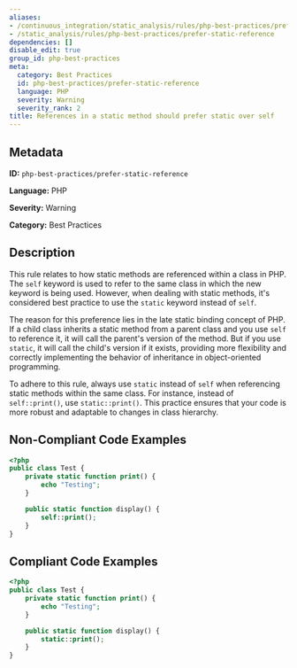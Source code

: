 ```yaml
---
aliases:
- /continuous_integration/static_analysis/rules/php-best-practices/prefer-static-reference
- /static_analysis/rules/php-best-practices/prefer-static-reference
dependencies: []
disable_edit: true
group_id: php-best-practices
meta:
  category: Best Practices
  id: php-best-practices/prefer-static-reference
  language: PHP
  severity: Warning
  severity_rank: 2
title: References in a static method should prefer static over self
---
```

<!--  SOURCED FROM https://github.com/DataDog/datadog-static-analyzer-rule-docs -->


## Metadata
**ID:** `php-best-practices/prefer-static-reference`

**Language:** PHP

**Severity:** Warning

**Category:** Best Practices

## Description
This rule relates to how static methods are referenced within a class in PHP. The `self` keyword is used to refer to the same class in which the new keyword is being used. However, when dealing with static methods, it's considered best practice to use the `static` keyword instead of `self`.

The reason for this preference lies in the late static binding concept of PHP. If a child class inherits a static method from a parent class and you use `self` to reference it, it will call the parent's version of the method. But if you use `static`, it will call the child's version if it exists, providing more flexibility and correctly implementing the behavior of inheritance in object-oriented programming.

To adhere to this rule, always use `static` instead of `self` when referencing static methods within the same class. For instance, instead of `self::print()`, use `static::print()`. This practice ensures that your code is more robust and adaptable to changes in class hierarchy.

## Non-Compliant Code Examples
```php
<?php
public class Test {
    private static function print() {
        echo "Testing";
    }

    public static function display() {
        self::print();
    }
}
```

## Compliant Code Examples
```php
<?php
public class Test {
    private static function print() {
        echo "Testing";
    }

    public static function display() {
        static::print();
    }
}
```

